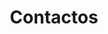 ---
title: "Contactos"
description : "this is a meta description"

# Homepage
homepage_enable: true
homepage_title: "Fale conosco"

# Buttons
contacts_buttons_enable: true

## Section
class:
background: "../img/headers/header4.jpg"
#
content_title : ""
content : "Nós somos bué fixes e tal, não hesitem em falar conosco que respondemos logo e se pagarem justo nós trabalhamos justo e cenas assim e tal."
# Info
mobile_country_code : "351"
mobile : "962757100"
email : "cofragemsilva@hotmail.com"
location : "Lagoa, Portugal"
# Form
form:
    form_enable: true
    form_title: Envie-nos uma mensagem
    form_subject_tip: "Orçamento, Aluguer de Material, etc..."

draft: false
---